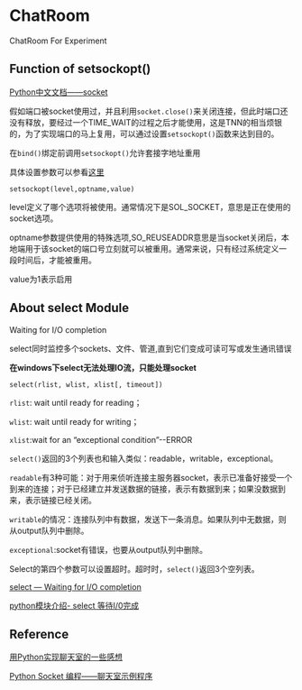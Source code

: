 # ChatRoom
ChatRoom For Experiment

## Function of setsockopt()
[Python中文文档——socket](http://python.usyiyi.cn/translate/python_278/library/socket.html)

假如端口被socket使用过，并且利用`socket.close()`来关闭连接，但此时端口还没有释放，要经过一个TIME_WAIT的过程之后才能使用，这是TNN的相当烦银的，为了实现端口的马上复用，可以通过设置`setsockopt()`函数来达到目的。

在`bind()`绑定前调用`setsockopt()`允许套接字地址重用

具体设置参数可以参看[这里](http://www.cnblogs.com/xiaowuyi/archive/2012/08/06/2625509.html)

`setsockopt(level,optname,value)`

level定义了哪个选项将被使用。通常情况下是SOL_SOCKET，意思是正在使用的socket选项。

optname参数提供使用的特殊选项,SO_REUSEADDR意思是当socket关闭后，本地端用于该socket的端口号立刻就可以被重用。通常来说，只有经过系统定义一段时间后，才能被重用。

value为1表示启用

## About select Module
Waiting for I/O completion

select同时监控多个sockets、文件、管道,直到它们变成可读可写或发生通讯错误

**在windows下select无法处理IO流，只能处理socket**

`select(rlist, wlist, xlist[, timeout])`

`rlist`: wait until ready for reading；

`wlist`: wait until ready for writing；

`xlist`:wait for an “exceptional condition”--ERROR

`select()`返回的3个列表也和输入类似：readable，writable，exceptional。

`readable`有3种可能：对于用来侦听连接主服务器socket，表示已准备好接受一个到来的连接；对于已经建立并发送数据的链接，表示有数据到来；如果没数据到来，表示链接已经关闭。

`writable`的情况：连接队列中有数据，发送下一条消息。如果队列中无数据，则从output队列中删除。

`exceptional`:socket有错误，也要从output队列中删除。

Select的第四个参数可以设置超时。超时时，`select()`返回3个空列表。

[select — Waiting for I/O completion](http://python.usyiyi.cn/translate/python_278/library/index.html)

[python模块介绍- select 等待I/0完成](http://my.oschina.net/u/1433482/blog/191211)

## Reference
[用Python实现聊天室的一些感想](http://tonnie17.github.io/2015/12/11/chatroom/)

[Python Socket 编程——聊天室示例程序](http://www.cnblogs.com/hazir/p/python_chat_room.html)
